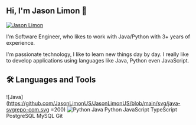 ## Hi, I'm Jason Limon 👋

[![Jason Limon](https://img.shields.io/badge/LinkedIn-0077B5?style=for-the-badge&logo=linkedin&logoColor=white)](https://mx.linkedin.com/in/jason-limon-bab886170)

I'm  Software Engineer, who likes to work with Java/Python with 3+ years of experience.

I'm passionate technology, I like to learn new things day by day. I really like to develop applications using languages like Java, Python even JavaScript.


🛠️  Languages and Tools
---

![Java](https://github.com/JasonLimonUS/JasonLimonUS/blob/main/svg/java-svgrepo-com.svg =200)
![Python](./JasonLimonUS/svg/python-svgrepo-com.svg)
Java
Python
JavaScript
TypeScript
PostgreSQL
MySQL
Git
